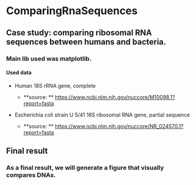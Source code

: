 # ComparingRnaSequences

## Case study: comparing ribosomal RNA sequences between humans and bacteria.

### Main lib used was **matplotlib.**

#### Used data
  * Human 18S rRNA gene, complete
    *  **source: ** https://www.ncbi.nlm.nih.gov/nuccore/M10098.1?report=fasta
  
  * Escherichia coli strain U 5/41 16S ribosomal RNA gene, partial sequence
    *  **source: ** https://www.ncbi.nlm.nih.gov/nuccore/NR_024570.1?report=fasta
  
## Final result
### As a final result, we will generate a figure that visually compares DNAs.
